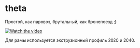 # theta
Простой, как паровоз, брутальный, как бронепоезд ;)

[![Watch the video](https://img.youtube.com/vi/x_wpeCRDHl8/maxresdefault.jpg)](https://youtu.be/x_wpeCRDHl8)

Для рамы используется экструзионный профиль 2020 и 2040.
